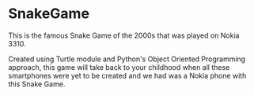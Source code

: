 # SnakeGame
This is the famous Snake Game of the 2000s that was played on Nokia 3310.

Created using Turtle module and Python's Object Oriented Programming approach, this game will take back to your childhood when all these smartphones
were yet to be created and we had was a Nokia phone with this Snake Game.
